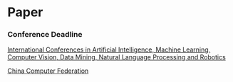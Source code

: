 # Paper

### Conference Deadline

[International Conferences in Artificial Intelligence, Machine Learning, Computer Vision, Data Mining, Natural Language Processing and Robotics](https://github.com/JackieTseng/conference_call_for_paper)

[China Computer Federation](https://www.ccf.org.cn/xspj/gyml/)
